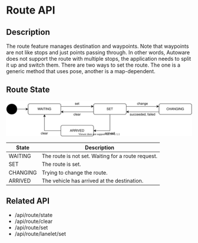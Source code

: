 # Route API

## Description

The route feature manages destination and waypoints. Note that waypoints are not like stops and just points passing through.
In other words, Autoware does not support the route with multiple stops, the application needs to split it up and switch them.
There are two ways to set the route. The one is a generic method that uses pose, another is a map-dependent.

## Route State

![route-state](./route-state.drawio.svg)

| State    | Description                                        |
| -------- | -------------------------------------------------- |
| WAITING  | The route is not set. Waiting for a route request. |
| SET      | The route is set.                                  |
| CHANGING | Trying to change the route.                        |
| ARRIVED  | The vehicle has arrived at the destination.        |

## Related API

- /api/route/state
- /api/route/clear
- /api/route/set
- /api/route/lanelet/set
